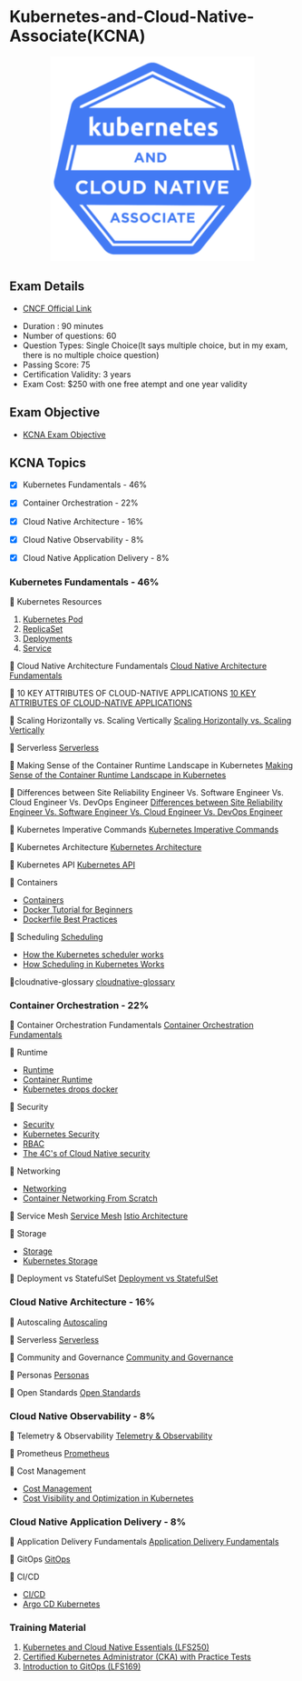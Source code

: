 # Kubernetes-and-Cloud-Native-Associate(KCNA)

<p align="center">
  <img width="360" src="KCNA-Logo-300x300.png">
</p>

## Exam Details

* [CNCF Official Link ](https://training.linuxfoundation.org/certification/kubernetes-cloud-native-associate/?utm_source=lftraining&utm_medium=pr&utm_campaign=kcna1021)
- Duration : 90 minutes
- Number of questions: 60
- Question Types: Single Choice(It says multiple choice, but in my exam, there is no multiple choice question)
- Passing Score: 75
- Certification Validity: 3 years
- Exam Cost: $250 with one free atempt and one year validity

## Exam Objective
- [KCNA Exam Objective](https://github.com/cncf/curriculum/blob/master/KCNA_Curriculum.pdf)

## KCNA Topics

- [X] Kubernetes Fundamentals - 46%
- [X] Container Orchestration - 22%
- [X] Cloud Native Architecture - 16%
- [X] Cloud Native Observability - 8%
- [X] Cloud Native Application Delivery - 8%


### Kubernetes Fundamentals - 46%

:large_blue_diamond: Kubernetes Resources 

1. [Kubernetes Pod](https://kubernetes.io/docs/concepts/workloads/pods/)
2. [ReplicaSet](https://kubernetes.io/docs/concepts/workloads/controllers/replicaset/)
3. [Deployments](https://kubernetes.io/docs/concepts/workloads/controllers/deployment/)
4. [Service](https://kubernetes.io/docs/concepts/services-networking/service/) 


:large_blue_diamond: Cloud Native Architecture Fundamentals
[Cloud Native Architecture Fundamentals](https://medium.com/walmartglobaltech/cloud-native-architecture-fundamentals-ac13f979916d)

:large_blue_diamond: 10 KEY ATTRIBUTES OF CLOUD-NATIVE APPLICATIONS
[10 KEY ATTRIBUTES OF CLOUD-NATIVE APPLICATIONS](https://thenewstack.io/10-key-attributes-of-cloud-native-applications/)


:large_blue_diamond: Scaling Horizontally vs. Scaling Vertically
[Scaling Horizontally vs. Scaling Vertically](https://www.section.io/blog/scaling-horizontally-vs-vertically/)

:large_blue_diamond: Serverless
[Serverless](https://www.redhat.com/en/topics/cloud-native-apps/what-is-serverless)

:large_blue_diamond: Making Sense of the Container Runtime Landscape in Kubernetes
[Making Sense of the Container Runtime Landscape in Kubernetes](https://www.youtube.com/watch?v=RyXL1zOa8Bw)

:large_blue_diamond: Differences between Site Reliability Engineer Vs. Software Engineer Vs. Cloud Engineer Vs. DevOps Engineer
[Differences between Site Reliability Engineer Vs. Software Engineer Vs. Cloud Engineer Vs. DevOps Engineer](https://www.squadcast.com/blog/differences-between-site-reliability-engineer-vs-software-engineer-vs-cloud-engineer-vs-devops-engineer)

:large_blue_diamond: Kubernetes Imperative Commands
[Kubernetes Imperative Commands](https://kubernetes.io/docs/tasks/manage-kubernetes-objects/imperative-command/)

:large_blue_diamond: Kubernetes Architecture
[Kubernetes Architecture](https://www.redhat.com/en/topics/containers/kubernetes-architecture)

:large_blue_diamond: Kubernetes API
[Kubernetes API](https://kubernetes.io/docs/reference/)

:large_blue_diamond: Containers
- [Containers](https://kubernetes.io/docs/concepts/containers/)
- [Docker Tutorial for Beginners](https://www.youtube.com/watch?v=fqMOX6JJhGo)
- [Dockerfile Best Practices](https://www.youtube.com/watch?v=JofsaZ3H1qM)

:large_blue_diamond: Scheduling
[Scheduling](https://kubernetes.io/docs/concepts/scheduling-eviction/)
- [How the Kubernetes scheduler works](https://www.youtube.com/watch?v=rDCWxkvPlAw)
- [How Scheduling in Kubernetes Works ](https://www.youtube.com/watch?v=0FvQR-0tK54)


:large_blue_diamond:cloudnative-glossary
[cloudnative-glossary](https://github.com/cncf/glossary/blob/main/cloudnative-glossary.pdf)



### Container Orchestration - 22%

:large_blue_diamond: Container Orchestration Fundamentals
[Container Orchestration Fundamentals](https://www.youtube.com/watch?v=kBF6Bvth0zw&t=3s)

:large_blue_diamond: Runtime
- [Runtime](https://kubernetes.io/docs/setup/production-environment/container-runtimes/)
- [Container Runtime](https://www.youtube.com/watch?v=RyXL1zOa8Bw)
- [Kubernetes drops docker](https://www.youtube.com/watch?v=AkfE8PBQnPs)


:large_blue_diamond: Security
- [Security](https://kubernetes.io/docs/tasks/configure-pod-container/security-context/)
- [Kubernetes Security](https://www.youtube.com/watch?v=wqsUfvRyYpw)
- [RBAC](https://www.youtube.com/watch?v=4HMRFcg6nEY)
- [The 4C's of Cloud Native security](https://kubernetes.io/docs/concepts/security/overview/#the-4c-s-of-cloud-native-security)


:large_blue_diamond: Networking
- [Networking](https://kubernetes.io/docs/concepts/services-networking/)
- [Container Networking From Scratch](https://www.youtube.com/watch?v=6v_BDHIgOY8)

:large_blue_diamond: Service Mesh
[Service Mesh](https://www.redhat.com/en/topics/microservices/what-is-a-service-mesh)
[Istio Architecture](https://istio.io/latest/docs/ops/deployment/architecture/)

:large_blue_diamond: Storage
- [Storage](https://kubernetes.io/docs/concepts/storage/)
- [Kubernetes Storage](https://www.youtube.com/watch?v=uSxlgK1bCuA)

:large_blue_diamond: Deployment vs StatefulSet
[Deployment vs StatefulSet](https://stackoverflow.com/questions/41583672/kubernetes-deployments-vs-statefulsets)

### Cloud Native Architecture - 16%

:large_blue_diamond: Autoscaling
[Autoscaling](https://kubernetes.io/docs/tasks/run-application/horizontal-pod-autoscale/)

:large_blue_diamond: Serverless
[Serverless](https://developers.redhat.com/coderland/serverless/serverless-knative-intro#)

:large_blue_diamond: Community and Governance
[Community and Governance](https://github.com/kubernetes/community/blob/master/governance.md)

:large_blue_diamond: Personas
[Personas](https://cluster-api.sigs.k8s.io/user/personas.html)

:large_blue_diamond: Open Standards
[Open Standards](https://thenewstack.io/open-standards-and-the-role-of-containerd-in-kubernetes-orchestration/)


### Cloud Native Observability - 8%

:large_blue_diamond: Telemetry & Observability
[Telemetry & Observability](TBD)

:large_blue_diamond: Prometheus
[Prometheus](https://opensource.com/article/19/11/introduction-monitoring-prometheus)

:large_blue_diamond: Cost Management
- [Cost Management](https://searchitoperations.techtarget.com/tip/Kubernetes-cost-management-approaches-to-save-money)
- [Cost Visibility and Optimization in Kubernetes](https://www.youtube.com/watch?v=JhJF5AvtshM)


### Cloud Native Application Delivery - 8%

:large_blue_diamond: Application Delivery Fundamentals
[Application Delivery Fundamentals](TBD)

:large_blue_diamond: GitOps
[GitOps](https://www.redhat.com/en/topics/devops/what-is-gitops)

:large_blue_diamond: CI/CD
- [CI/CD](https://www.containiq.com/post/cicd-pipelines-with-kubernetes)
- [Argo CD Kubernetes](https://www.youtube.com/playlist?list=PL34sAs7_26wMW4bWKnMIfEd87aPuw75by)


### Training Material

1. [Kubernetes and Cloud Native Essentials (LFS250)](https://training.linuxfoundation.org/training/kubernetes-and-cloud-native-essentials-lfs250/)
2. [Certified Kubernetes Administrator (CKA) with Practice Tests](https://www.udemy.com/course/certified-kubernetes-administrator-with-practice-tests/)
3. [Introduction to GitOps (LFS169)](https://training.linuxfoundation.org/training/introduction-to-gitops-lfs169/)









